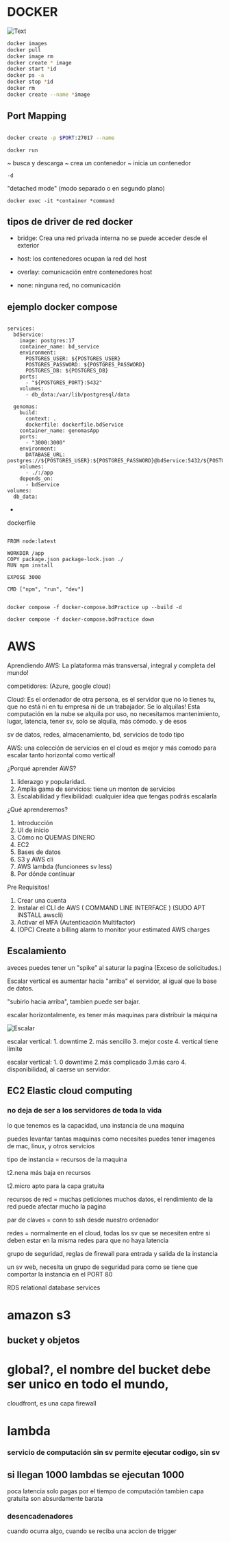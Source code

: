 

# DOCKER

![Text](images/dockercheat.jpg)

```bash
docker images
docker pull
docker image rm
docker create * image
docker start *id
docker ps -a
docker stop *id
docker rm
docker create --name *image
```

## Port Mapping

```bash

docker create -p $PORT:27017 --name

```

`docker run`

~ busca y descarga
~ crea un contenedor
~ inicia un contenedor

`-d `

"detached mode" (modo separado o en segundo plano)

`docker exec -it *container *command`

## tipos de driver de red docker

- bridge: Crea una red privada interna no se puede acceder desde el exterior

- host: los contenedores ocupan la red del host

- overlay: comunicación entre contenedores host

- none: ninguna red, no comunicación

## ejemplo docker compose

```docker

services:
  bdService:
    image: postgres:17
    container_name: bd_service
    environment:
      POSTGRES_USER: ${POSTGRES_USER}
      POSTGRES_PASSWORD: ${POSTGRES_PASSWORD}
      POSTGRES_DB: ${POSTGRES_DB}
    ports:
      - "${POSTGRES_PORT}:5432"
    volumes:
      - db_data:/var/lib/postgresql/data

  genomas:
    build:
      context: .
      dockerfile: dockerfile.bdService
    container_name: genomasApp
    ports:
      - "3000:3000"
    environment:
      DATABASE_URL: postgres://${POSTGRES_USER}:${POSTGRES_PASSWORD}@bdService:5432/${POSTGRES_DB}
    volumes:
      - ./:/app
    depends_on:
      - bdService
volumes:
  db_data:

```

-

dockerfile

```

FROM node:latest

WORKDIR /app
COPY package.json package-lock.json ./
RUN npm install

EXPOSE 3000

CMD ["npm", "run", "dev"]


```

`docker compose -f docker-compose.bdPractice up --build -d`

`docker compose -f docker-compose.bdPractice down`

# AWS

Aprendiendo AWS: La plataforma más transversal, integral y completa del mundo!

competidores: (Azure, google cloud)

Cloud: Es el ordenador de otra persona, es el servidor que no lo tienes tu, que no está ni en tu empresa ni de un trabajador. Se lo alquilas! Esta computación en la nube se alquila por uso, no necesitamos mantenimiento, lugar,
latencia, tener sv, solo se alquila, más cómodo. y de esos

sv de datos, redes, almacenamiento, bd, servicios de todo tipo

AWS: una colección de servicios en el cloud
es mejor y más comodo para escalar tanto horizontal como vertical!

¿Porqué aprender AWS?

1. liderazgo y popularidad.
2. Amplia gama de servicios: tiene un monton de servicios
3. Escalabilidad y flexibilidad: cualquier idea que tengas podrás escalarla

¿Qué aprenderemos?

1. Introducción
2. UI de inicio
3. Cómo no QUEMAS DINERO
4. EC2
5. Bases de datos
6. S3 y AWS cli
7. AWS lambda (funcionees sv less)
8. Por dónde continuar

Pre Requisitos!

1. Crear una cuenta
2. Instalar el CLI de AWS ( COMMAND LINE INTERFACE ) (SUDO APT INSTALL awscli)
3. Activar el MFA (Autenticación Multifactor)
4. (OPC) Create a billing alarm to monitor your estimated AWS charges

## Escalamiento

aveces puedes tener un "spike" al saturar la pagina (Exceso de solicitudes.)

Escalar vertical es aumentar hacia "arriba" el servidor, al igual que la base de datos.

"subirlo hacia arriba", tambien puede ser bajar.

escalar horizontalmente, es tener más maquinas para distribuir la máquina

![Escalar](images/escalar.png)

escalar vertical: 1. downtime 2. más sencillo 3. mejor coste 4. vertical tiene límite

escalar vertical: 1. 0 downtime
2.más complicado
3.más caro 4. disponibilidad, al caerse un servidor.

## EC2 Elastic cloud computing

### no deja de ser a los servidores de toda la vida

<p>

lo que tenemos es la capacidad, una instancia de una maquina

puedes levantar tantas maquinas como necesites puedes tener imagenes de mac, linux, y otros servicios

</p>

tipo de instancia = recursos de la maquina

t2.nena más baja en recursos

t2.micro apto para la capa gratuita

recursos de red = muchas peticiones muchos datos, el rendimiento de la red puede afectar mucho la pagina

par de claves = conn to ssh desde nuestro ordenador

redes = normalmente en el cloud, todas los sv que se necesiten entre si deben estar en la misma redes para que no haya latencia

grupo de seguridad, reglas de firewall para entrada y salida de la instancia

un sv web, necesita un grupo de seguridad para como se tiene que comportar la instancia en el PORT 80

RDS relational database services

# amazon s3

## bucket y objetos

# global?, el nombre del bucket debe ser unico en todo el mundo,

cloudfront, es una capa firewall

# lambda

### servicio de computación sin sv permite ejecutar codigo, sin sv

## si llegan 1000 lambdas se ejecutan 1000

poca latencia
solo pagas por el tiempo de computación
tambien capa gratuita
son absurdamente barata

### desencadenadores

cuando ocurra algo, cuando se reciba una accion de trigger
